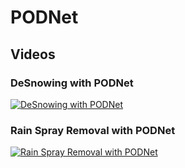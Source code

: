 # PODNet
## Videos
### DeSnowing with PODNet
[![DeSnowing with PODNet](https://img.youtube.com/vi/sf5W_BmRq9s/0.jpg)](https://www.youtube.com/watch?v=sf5W_BmRq9s)

### Rain Spray Removal with PODNet
[![Rain Spray Removal with PODNet](https://img.youtube.com/vi/oAwEMDybk5Y/0.jpg)](https://www.youtube.com/watch?v=oAwEMDybk5Y)
